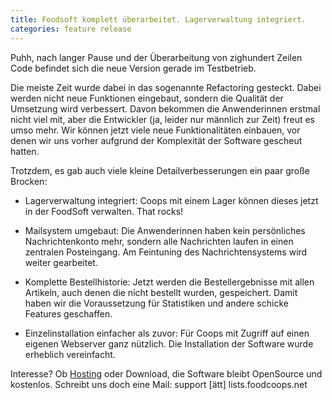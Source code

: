 ```yaml
---
title: Foodsoft komplett überarbeitet. Lagerverwaltung integriert.
categories: feature release
---
```

Puhh, nach langer Pause und der Überarbeitung von zighundert Zeilen Code
befindet sich die neue Version gerade im Testbetrieb.

Die meiste Zeit wurde dabei in das sogenannte Refactoring gesteckt. Dabei werden
nicht neue Funktionen eingebaut, sondern die Qualität der Umsetzung wird
verbessert. Davon bekommen die Anwenderinnen erstmal nicht viel mit, aber die
Entwickler (ja, leider nur männlich zur Zeit) freut es umso mehr. Wir können
jetzt viele neue Funktionalitäten einbauen, vor denen wir uns vorher aufgrund
der Komplexität der Software gescheut hatten.

Trotzdem, es gab auch viele kleine Detailverbesserungen ein paar große Brocken:

* Lagerverwaltung integriert: Coops mit einem Lager können dieses jetzt in der
  FoodSoft verwalten. That rocks!

* Mailsystem umgebaut: Die Anwenderinnen haben kein persönliches
  Nachrichtenkonto mehr, sondern alle Nachrichten laufen in einen zentralen
  Posteingang. Am Feintuning des Nachrichtensystems wird weiter gearbeitet.

* Komplette Bestellhistorie: Jetzt werden die Bestellergebnisse mit allen
  Artikeln, auch denen die nicht bestellt wurden, gespeichert. Damit haben wir
  die Voraussetzung für Statistiken und andere schicke Features geschaffen.

* Einzelinstallation einfacher als zuvor: Für Coops mit Zugriff auf einen
  eigenen Webserver ganz nützlich. Die Installation der Software wurde erheblich
  vereinfacht.

Interesse? Ob [Hosting](/foodsoft-hosting) oder Download, die Software bleibt
OpenSource und kostenlos. Schreibt uns doch eine Mail: support [ätt] lists.foodcoops.net
